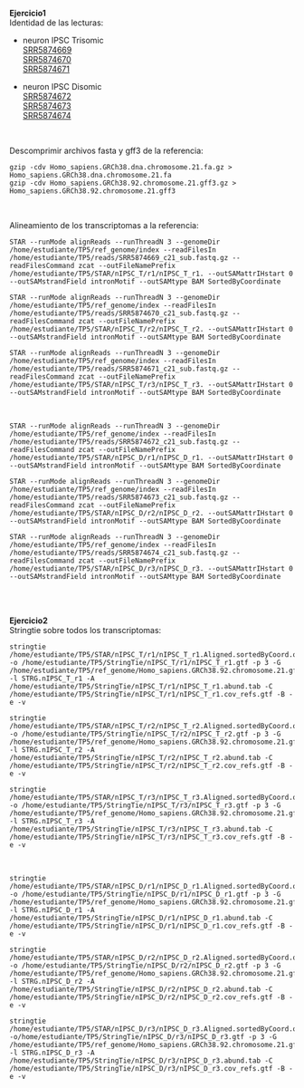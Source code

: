**Ejercicio1**<br/>
Identidad de las lecturas:
- neuron IPSC Trisomic<br/>
[SRR5874669](https://www.ncbi.nlm.nih.gov/biosample/SAMN07418729)<br/>
[SRR5874670](https://www.ncbi.nlm.nih.gov/biosample/SAMN07418728)<br/>
[SRR5874671](https://www.ncbi.nlm.nih.gov/biosample/SAMN07418727)

- neuron IPSC Disomic<br/>
[SRR5874672](https://www.ncbi.nlm.nih.gov/biosample/SAMN07418726)<br/>
[SRR5874673](https://www.ncbi.nlm.nih.gov/biosample/SAMN07418736)<br/>
[SRR5874674](https://www.ncbi.nlm.nih.gov/biosample/SAMN07418737)
<br/>

Descomprimir archivos fasta y gff3 de la referencia:
```
gzip -cdv Homo_sapiens.GRCh38.dna.chromosome.21.fa.gz > Homo_sapiens.GRCh38.dna.chromosome.21.fa
gzip -cdv Homo_sapiens.GRCh38.92.chromosome.21.gff3.gz > Homo_sapiens.GRCh38.92.chromosome.21.gff3
```
<br/>

Alineamiento de los transcriptomas a la referencia:
```
STAR --runMode alignReads --runThreadN 3 --genomeDir /home/estudiante/TP5/ref_genome/index --readFilesIn /home/estudiante/TP5/reads/SRR5874669_c21_sub.fastq.gz --readFilesCommand zcat --outFileNamePrefix /home/estudiante/TP5/STAR/nIPSC_T/r1/nIPSC_T_r1. --outSAMattrIHstart 0 --outSAMstrandField intronMotif --outSAMtype BAM SortedByCoordinate
```
```
STAR --runMode alignReads --runThreadN 3 --genomeDir /home/estudiante/TP5/ref_genome/index --readFilesIn /home/estudiante/TP5/reads/SRR5874670_c21_sub.fastq.gz --readFilesCommand zcat --outFileNamePrefix /home/estudiante/TP5/STAR/nIPSC_T/r2/nIPSC_T_r2. --outSAMattrIHstart 0 --outSAMstrandField intronMotif --outSAMtype BAM SortedByCoordinate
```
```
STAR --runMode alignReads --runThreadN 3 --genomeDir /home/estudiante/TP5/ref_genome/index --readFilesIn /home/estudiante/TP5/reads/SRR5874671_c21_sub.fastq.gz --readFilesCommand zcat --outFileNamePrefix /home/estudiante/TP5/STAR/nIPSC_T/r3/nIPSC_T_r3. --outSAMattrIHstart 0 --outSAMstrandField intronMotif --outSAMtype BAM SortedByCoordinate
```
<br/>

```
STAR --runMode alignReads --runThreadN 3 --genomeDir /home/estudiante/TP5/ref_genome/index --readFilesIn /home/estudiante/TP5/reads/SRR5874672_c21_sub.fastq.gz --readFilesCommand zcat --outFileNamePrefix /home/estudiante/TP5/STAR/nIPSC_D/r1/nIPSC_D_r1. --outSAMattrIHstart 0 --outSAMstrandField intronMotif --outSAMtype BAM SortedByCoordinate
```
```
STAR --runMode alignReads --runThreadN 3 --genomeDir /home/estudiante/TP5/ref_genome/index --readFilesIn /home/estudiante/TP5/reads/SRR5874673_c21_sub.fastq.gz --readFilesCommand zcat --outFileNamePrefix /home/estudiante/TP5/STAR/nIPSC_D/r2/nIPSC_D_r2. --outSAMattrIHstart 0 --outSAMstrandField intronMotif --outSAMtype BAM SortedByCoordinate
```
```
STAR --runMode alignReads --runThreadN 3 --genomeDir /home/estudiante/TP5/ref_genome/index --readFilesIn /home/estudiante/TP5/reads/SRR5874674_c21_sub.fastq.gz --readFilesCommand zcat --outFileNamePrefix /home/estudiante/TP5/STAR/nIPSC_D/r3/nIPSC_D_r3. --outSAMattrIHstart 0 --outSAMstrandField intronMotif --outSAMtype BAM SortedByCoordinate
```
<br/><br/>

**Ejercicio2**<br/>
Stringtie sobre todos los transcriptomas:
```
stringtie /home/estudiante/TP5/STAR/nIPSC_T/r1/nIPSC_T_r1.Aligned.sortedByCoord.out.bam -o /home/estudiante/TP5/StringTie/nIPSC_T/r1/nIPSC_T_r1.gtf -p 3 -G /home/estudiante/TP5/ref_genome/Homo_sapiens.GRCh38.92.chromosome.21.gff3 -l STRG.nIPSC_T_r1 -A /home/estudiante/TP5/StringTie/nIPSC_T/r1/nIPSC_T_r1.abund.tab -C /home/estudiante/TP5/StringTie/nIPSC_T/r1/nIPSC_T_r1.cov_refs.gtf -B -e -v
```
```
stringtie /home/estudiante/TP5/STAR/nIPSC_T/r2/nIPSC_T_r2.Aligned.sortedByCoord.out.bam -o /home/estudiante/TP5/StringTie/nIPSC_T/r2/nIPSC_T_r2.gtf -p 3 -G /home/estudiante/TP5/ref_genome/Homo_sapiens.GRCh38.92.chromosome.21.gff3 -l STRG.nIPSC_T_r2 -A /home/estudiante/TP5/StringTie/nIPSC_T/r2/nIPSC_T_r2.abund.tab -C /home/estudiante/TP5/StringTie/nIPSC_T/r2/nIPSC_T_r2.cov_refs.gtf -B -e -v
```
```
stringtie /home/estudiante/TP5/STAR/nIPSC_T/r3/nIPSC_T_r3.Aligned.sortedByCoord.out.bam -o /home/estudiante/TP5/StringTie/nIPSC_T/r3/nIPSC_T_r3.gtf -p 3 -G /home/estudiante/TP5/ref_genome/Homo_sapiens.GRCh38.92.chromosome.21.gff3 -l STRG.nIPSC_T_r3 -A /home/estudiante/TP5/StringTie/nIPSC_T/r3/nIPSC_T_r3.abund.tab -C /home/estudiante/TP5/StringTie/nIPSC_T/r3/nIPSC_T_r3.cov_refs.gtf -B -e -v
```
<br/>

```
stringtie /home/estudiante/TP5/STAR/nIPSC_D/r1/nIPSC_D_r1.Aligned.sortedByCoord.out.bam -o /home/estudiante/TP5/StringTie/nIPSC_D/r1/nIPSC_D_r1.gtf -p 3 -G /home/estudiante/TP5/ref_genome/Homo_sapiens.GRCh38.92.chromosome.21.gff3 -l STRG.nIPSC_D_r1 -A /home/estudiante/TP5/StringTie/nIPSC_D/r1/nIPSC_D_r1.abund.tab -C /home/estudiante/TP5/StringTie/nIPSC_D/r1/nIPSC_D_r1.cov_refs.gtf -B -e -v
```
```
stringtie /home/estudiante/TP5/STAR/nIPSC_D/r2/nIPSC_D_r2.Aligned.sortedByCoord.out.bam -o /home/estudiante/TP5/StringTie/nIPSC_D/r2/nIPSC_D_r2.gtf -p 3 -G /home/estudiante/TP5/ref_genome/Homo_sapiens.GRCh38.92.chromosome.21.gff3 -l STRG.nIPSC_D_r2 -A /home/estudiante/TP5/StringTie/nIPSC_D/r2/nIPSC_D_r2.abund.tab -C /home/estudiante/TP5/StringTie/nIPSC_D/r2/nIPSC_D_r2.cov_refs.gtf -B -e -v
```
```
stringtie /home/estudiante/TP5/STAR/nIPSC_D/r3/nIPSC_D_r3.Aligned.sortedByCoord.out.bam -o/home/estudiante/TP5/StringTie/nIPSC_D/r3/nIPSC_D_r3.gtf -p 3 -G /home/estudiante/TP5/ref_genome/Homo_sapiens.GRCh38.92.chromosome.21.gff3 -l STRG.nIPSC_D_r3 -A /home/estudiante/TP5/StringTie/nIPSC_D/r3/nIPSC_D_r3.abund.tab -C /home/estudiante/TP5/StringTie/nIPSC_D/r3/nIPSC_D_r3.cov_refs.gtf -B -e -v
```



